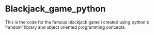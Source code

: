 # Blackjack_game_python
This is the code for the famous blackjack game i created using python's 'random' library and object oriented programming concepts. 
